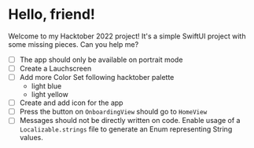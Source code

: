 # Hello, friend!

Welcome to my Hacktober 2022 project! It's a simple SwiftUI project with some missing pieces. Can you help me?

- [ ] The app should only be available on portrait mode
- [ ] Create a Lauchscreen
- [ ] Add more Color Set following hacktober palette 
     - light blue
     - light yellow
- [ ] Create and add icon for the app
- [ ] Press the button on `OnboardingView` should go to `HomeView`
- [ ] Messages should not be directly written on code. Enable usage of a 
`Localizable.strings` file to generate an Enum representing String values. 